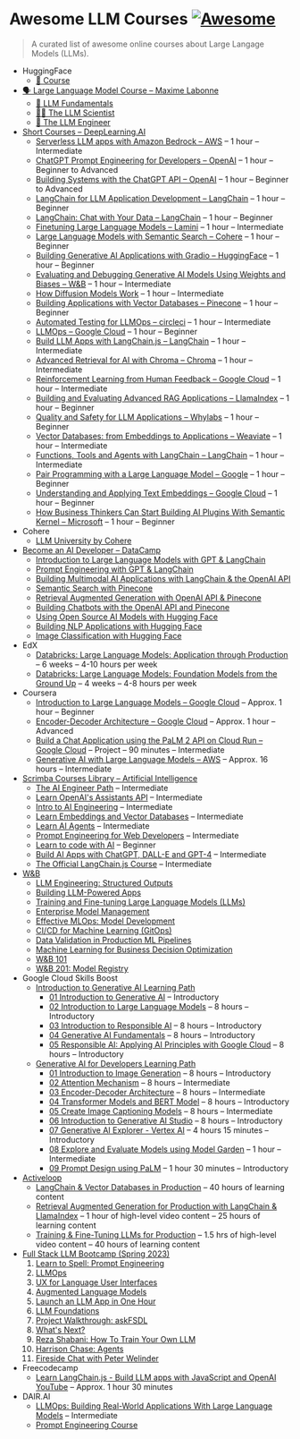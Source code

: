 
# Awesome LLM Courses [![Awesome](https://awesome.re/badge-flat.svg)](https://awesome.re)

> A curated list of awesome online courses about Large Langage Models (LLMs).

- HuggingFace
	- [🤗 Course](https://huggingface.co/learn/nlp-course/chapter0/1)
- [🗣️ Large Language Model Course – Maxime Labonne](https://github.com/mlabonne/llm-course)
	- [🧩 LLM Fundamentals](https://github.com/mlabonne/llm-course#-llm-fundamentals)
	- [🧑‍🔬 The LLM Scientist](https://github.com/mlabonne/llm-course#-the-llm-scientist)
	- [👷 The LLM Engineer](https://github.com/mlabonne/llm-course#-the-llm-engineer)
- [Short Courses – DeepLearning.AI](https://www.deeplearning.ai/short-courses/)
	- [Serverless LLM apps with Amazon Bedrock – AWS](https://www.deeplearning.ai/short-courses/serverless-llm-apps-amazon-bedrock/) – 1 hour – Intermediate
	- [ChatGPT Prompt Engineering for Developers – OpenAI](https://www.deeplearning.ai/short-courses/chatgpt-prompt-engineering-for-developers/) – 1 hour – Beginner to Advanced
	- [Building Systems with the ChatGPT API – OpenAI](https://www.deeplearning.ai/short-courses/building-systems-with-chatgpt/) – 1 hour – Beginner to Advanced
	- [LangChain for LLM Application Development – LangChain](https://www.deeplearning.ai/short-courses/langchain-for-llm-application-development/) – 1 hour – Beginner
	- [LangChain: Chat with Your Data – LangChain](https://www.deeplearning.ai/short-courses/langchain-chat-with-your-data/) – 1 hour – Beginner
	- [Finetuning Large Language Models – Lamini](https://www.deeplearning.ai/short-courses/finetuning-large-language-models/) – 1 hour – Intermediate
	- [Large Language Models with Semantic Search – Cohere](https://www.deeplearning.ai/short-courses/large-language-models-semantic-search/) – 1 hour – Beginner
	- [Building Generative AI Applications with Gradio – HuggingFace](https://www.deeplearning.ai/short-courses/building-generative-ai-applications-with-gradio/) – 1 hour – Beginner
	- [Evaluating and Debugging Generative AI Models Using Weights and Biases – W&B](https://www.deeplearning.ai/short-courses/evaluating-debugging-generative-ai/) – 1 hour – Intermediate
	- [How Diffusion Models Work](https://www.deeplearning.ai/short-courses/how-diffusion-models-work/) – 1 hour – Intermediate
	- [Building Applications with Vector Databases – Pinecone](https://www.deeplearning.ai/short-courses/building-applications-vector-databases/) – 1 hour – Beginner
	- [Automated Testing for LLMOps – circleci](https://www.deeplearning.ai/short-courses/automated-testing-llmops/) – 1 hour – Intermediate
	- [LLMOps – Google Cloud](https://www.deeplearning.ai/short-courses/llmops/) – 1 hour – Beginner
	- [Build LLM Apps with LangChain.js – LangChain](https://www.deeplearning.ai/short-courses/build-llm-apps-with-langchain-js/) – 1 hour – Intermediate
	- [Advanced Retrieval for AI with Chroma – Chroma](https://www.deeplearning.ai/short-courses/advanced-retrieval-for-ai/) – 1 hour – Intermediate
	- [Reinforcement Learning from Human Feedback – Google Cloud](https://www.deeplearning.ai/short-courses/reinforcement-learning-from-human-feedback/) – 1 hour – Intermediate
	- [Building and Evaluating Advanced RAG Applications – LlamaIndex](https://www.deeplearning.ai/short-courses/building-evaluating-advanced-rag/) – 1 hour – Beginner
	- [Quality and Safety for LLM Applications – Whylabs](https://www.deeplearning.ai/short-courses/quality-safety-llm-applications/) – 1 hour – Beginner
	- [Vector Databases: from Embeddings to Applications – Weaviate](https://www.deeplearning.ai/short-courses/vector-databases-embeddings-applications/) – 1 hour – Intermediate
	- [Functions, Tools and Agents with LangChain – LangChain](https://www.deeplearning.ai/short-courses/functions-tools-agents-langchain/) – 1 hour – Intermediate
	- [Pair Programming with a Large Language Model – Google](https://www.deeplearning.ai/short-courses/pair-programming-llm/) – 1 hour – Beginner
	- [Understanding and Applying Text Embeddings – Google Cloud](https://www.deeplearning.ai/short-courses/google-cloud-vertex-ai/) – 1 hour – Beginner
	- [How Business Thinkers Can Start Building AI Plugins With Semantic Kernel – Microsoft](https://www.deeplearning.ai/short-courses/microsoft-semantic-kernel/) – 1 hour – Beginner
- Cohere
	- [LLM University by Cohere](https://docs.cohere.com/docs/llmu)
- [Become an AI Developer – DataCamp](https://www.datacamp.com/ai-code-alongs)
	- [Introduction to Large Language Models with GPT & LangChain](https://www.datacamp.com/code-along/introduction-to-large-language-models-gpt-langchain)
	- [Prompt Engineering with GPT & LangChain](https://www.datacamp.com/code-along/prompt-engineering-gpt-langchain)
	- [Building Multimodal AI Applications with LangChain & the OpenAI API](https://www.datacamp.com/code-along/multimodal-ai-applications-langchain-openai-api)
	- [Semantic Search with Pinecone](https://www.datacamp.com/code-along/semantic-search-pinecone)
	- [Retrieval Augmented Generation with OpenAI API & Pinecone](https://www.datacamp.com/code-along/retrieval-augmented-generation-openai-api-pinecone)
	- [Building Chatbots with the OpenAI API and Pinecone](https://www.datacamp.com/code-along/building-chatbots-openai-api-pinecone)
	- [Using Open Source AI Models with Hugging Face](https://www.datacamp.com/code-along/using-open-source-models-hugging-face)
	- [Building NLP Applications with Hugging Face](https://www.datacamp.com/code-along/building-nlp-applications-hugging-face)
	- [Image Classification with Hugging Face](https://www.datacamp.com/code-along/image-classification-hugging-face)
- EdX
	- [Databricks: Large Language Models: Application through Production](https://www.edx.org/learn/computer-science/databricks-large-language-models-application-through-production) – 6 weeks – 4-10 hours per week
	- [Databricks: Large Language Models: Foundation Models from the Ground Up](https://www.edx.org/learn/computer-science/databricks-large-language-models-foundation-models-from-the-ground-up) – 4 weeks – 4-8 hours per week
- Coursera
	- [Introduction to Large Language Models – Google Cloud](https://www.coursera.org/learn/introduction-to-large-language-models) – Approx. 1 hour – Beginner
	- [Encoder-Decoder Architecture – Google Cloud](https://www.coursera.org/learn/encoder-decoder-architecture) – Approx. 1 hour – Advanced
	- [Build a Chat Application using the PaLM 2 API on Cloud Run – Google Cloud](https://www.coursera.org/projects/googlecloud-build-a-chat-application-using-the-palm-2-api-on-cloud-run-g4pjb) – Project – 90 minutes – Intermediate
	- [Generative AI with Large Language Models – AWS](https://www.coursera.org/learn/generative-ai-with-llms) – Approx. 16 hours – Intermediate
- [Scrimba Courses Library – Artificial Intelligence](https://scrimba.com/allcourses?topic=ai)
	- [The AI Engineer Path](https://scrimba.com/learn/aiengineer) – Intermediate
	- [Learn OpenAI's Assistants API](https://scrimba.com/learn/openaiassistants) – Intermediate
	- [Intro to AI Engineering](https://scrimba.com/learn/introtoaiengineering) – Intermediate
	- [Learn Embeddings and Vector Databases](https://scrimba.com/learn/embeddings) – Intermediate
	- [Learn AI Agents](https://scrimba.com/learn/aiagents) – Intermediate
	- [Prompt Engineering for Web Developers](https://scrimba.com/learn/promptengineering) – Intermediate
	- [Learn to code with AI](https://scrimba.com/learn/aicoding) – Beginner
	- [Build AI Apps with ChatGPT, DALL-E and GPT-4](https://scrimba.com/learn/buildaiapps) – Intermediate
	- [The Official LangChain.js Course](https://scrimba.com/learn/langchain) – Intermediate
- [W&B](https://www.wandb.courses/pages/w-b-courses)
	- [LLM Engineering: Structured Outputs](https://www.wandb.courses/courses/steering-language-models)
	- [Building LLM-Powered Apps](https://www.wandb.courses/courses/building-llm-powered-apps)
	- [Training and Fine-tuning Large Language Models (LLMs)](https://www.wandb.courses/courses/training-fine-tuning-LLMs)
	- [Enterprise Model Management](https://www.wandb.courses/courses/enterprise-model-management)
	- [Effective MLOps: Model Development](https://www.wandb.courses/courses/effective-mlops-model-development)
	- [CI/CD for Machine Learning (GitOps)](https://www.wandb.courses/courses/ci-cd-for-machine-learning)
	- [Data Validation in Production ML Pipelines](https://www.wandb.courses/courses/data-validation-for-machine-learning)
	- [Machine Learning for Business Decision Optimization](https://www.wandb.courses/courses/decision-optimization)
	- [W&B 101](https://www.wandb.courses/courses/wandb-101)
	- [W&B 201: Model Registry](https://www.wandb.courses/courses/201-model-registry)
- Google Cloud Skills Boost
    - [Introduction to Generative AI Learning Path](https://www.cloudskillsboost.google/paths/118)
		- [01 Introduction to Generative AI](https://www.cloudskillsboost.google/paths/118/course_templates/536) – Introductory
        - [02 Introduction to Large Language Models](https://www.cloudskillsboost.google/paths/118/course_templates/539?locale=en) – 8 hours – Introductory
        - [03 Introduction to Responsible AI](https://www.cloudskillsboost.google/paths/118/course_templates/554?locale=en) – 8 hours – Introductory
        - [04 Generative AI Fundamentals](https://www.cloudskillsboost.google/paths/118/course_templates/556) – 8 hours – Introductory
        - [05 Responsible AI: Applying AI Principles with Google Cloud](https://www.cloudskillsboost.google/paths/118/course_templates/388) – 8 hours – Introductory
	- [Generative AI for Developers Learning Path](https://www.cloudskillsboost.google/paths/183)
		- [01 Introduction to Image Generation](https://www.cloudskillsboost.google/paths/183/course_templates/541) – 8 hours – Introductory
		- [02 Attention Mechanism](https://www.cloudskillsboost.google/paths/183/course_templates/537?locale=en) – 8 hours – Intermediate
		- [03 Encoder-Decoder Architecture](https://www.cloudskillsboost.google/paths/183/course_templates/543) – 8 hours – Intermediate
		- [04 Transformer Models and BERT Model](https://www.cloudskillsboost.google/paths/183/course_templates/538) – 8 hours – Introductory
		- [05 Create Image Captioning Models](https://www.cloudskillsboost.google/paths/183/course_templates/542) – 8 hours – Intermediate
		- [06 Introduction to Generative AI Studio](https://www.cloudskillsboost.google/paths/183/course_templates/552) – 8 hours – Introductory
		- [07 Generative AI Explorer - Vertex AI](https://www.cloudskillsboost.google/paths/183/course_templates/723) – 4 hours 15 minutes – Introductory
		- [08 Explore and Evaluate Models using Model Garden](https://www.cloudskillsboost.google/focuses/71938?parent=catalog&path=183) – 1 hour – Intermediate
		- [09 Prompt Design using PaLM](https://www.cloudskillsboost.google/focuses/71937?parent=catalog&path=183) – 1 hour 30 minutes – Introductory
- [Activeloop](https://learn.activeloop.ai)
	- [LangChain & Vector Databases in Production](https://learn.activeloop.ai/courses/langchain) – 40 hours of learning content
	- [Retrieval Augmented Generation for Production with LangChain & LlamaIndex](https://learn.activeloop.ai/courses/rag) – 1 hour of high-level video content – 25 hours of learning content
	- [Training & Fine-Tuning LLMs for Production](https://learn.activeloop.ai/courses/llms) – 1.5 hrs of high-level video content – 40 hours of learning content
- [Full Stack LLM Bootcamp (Spring 2023)](https://fullstackdeeplearning.com/llm-bootcamp/spring-2023/)
	1. [Learn to Spell: Prompt Engineering](https://fullstackdeeplearning.com/llm-bootcamp/spring-2023/prompt-engineering/)
	2. [LLMOps](https://fullstackdeeplearning.com/llm-bootcamp/spring-2023/llmops/)
	3. [UX for Language User Interfaces](https://fullstackdeeplearning.com/llm-bootcamp/spring-2023/ux-for-luis/)
	4. [Augmented Language Models](https://fullstackdeeplearning.com/llm-bootcamp/spring-2023/augmented-language-models/)
	5. [Launch an LLM App in One Hour](https://fullstackdeeplearning.com/llm-bootcamp/spring-2023/launch-an-llm-app-in-one-hour/)
	6. [LLM Foundations](https://fullstackdeeplearning.com/llm-bootcamp/spring-2023/llm-foundations/)
	7. [Project Walkthrough: askFSDL](https://fullstackdeeplearning.com/llm-bootcamp/spring-2023/askfsdl-walkthrough/)
	8. [What's Next?](https://fullstackdeeplearning.com/llm-bootcamp/spring-2023/whats-next/)
	9. [Reza Shabani: How To Train Your Own LLM](https://fullstackdeeplearning.com/llm-bootcamp/spring-2023/shabani-train-your-own/)
	10. [Harrison Chase: Agents](https://fullstackdeeplearning.com/llm-bootcamp/spring-2023/chase-agents/)
	11. [Fireside Chat with Peter Welinder](https://fullstackdeeplearning.com/llm-bootcamp/spring-2023/welinder-fireside-chat/)
- Freecodecamp
	- [Learn LangChain.js - Build LLM apps with JavaScript and OpenAI](https://www.freecodecamp.org/news/learn-langchain-to-link-llms-with-external-data/) [YouTube](https://www.youtube.com/watch?v=HSZ_uaif57o) – Approx. 1 hour 30 minutes
- DAIR.AI
	- [LLMOps: Building Real-World Applications With Large Language Models](https://www.comet.com/site/llm-course/) – Intermediate
	- [Prompt Engineering Course](https://www.promptingguide.ai/)
